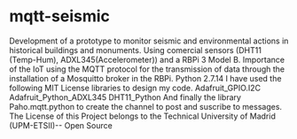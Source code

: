 # mqtt-seismic
Development of a prototype to monitor seismic and environmental actions in historical buildings and monuments. 
Using comercial sensors (DHT11 (Temp-Hum), ADXL345(Accelerometer)) and a RBPi 3 Model B.
Importance of the IoT using the MQTT protocol for the transmission of data through the installation of a Mosquitto broker in the RBPi.
Python 2.7.14
I have used the following MIT License libraries to design my code.
Adafruit_GPIO.I2C
Adafruit_Python_ADXL345
DHT11_Python
And finally the library Paho.mqtt.python to create the channel to post and suscribe to messages.
The License of this Project belongs to the Technical University of Madrid (UPM-ETSII)-- Open Source
